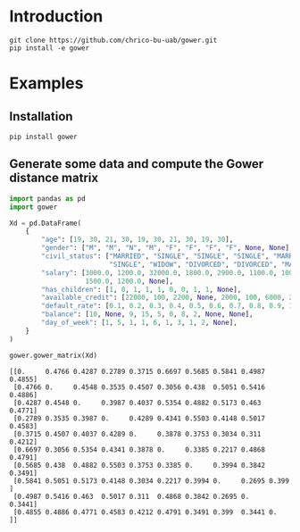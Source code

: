 # Introduction

```
git clone https://github.com/chrico-bu-uab/gower.git
pip install -e gower
```

# Examples

## Installation

```
pip install gower
```

## Generate some data and compute the Gower distance matrix

```python
import pandas as pd
import gower

Xd = pd.DataFrame(
    {
        "age": [19, 30, 21, 30, 19, 30, 21, 30, 19, 30],
        "gender": ["M", "M", "N", "M", "F", "F", "F", "F", None, None],
        "civil_status": ["MARRIED", "SINGLE", "SINGLE", "SINGLE", "MARRIED",
                         "SINGLE", "WIDOW", "DIVORCED", "DIVORCED", "MARRIED"],
        "salary": [3000.0, 1200.0, 32000.0, 1800.0, 2900.0, 1100.0, 10000.0,
                   1500.0, 1200.0, None],
        "has_children": [1, 0, 1, 1, 1, 0, 0, 1, 1, None],
        "available_credit": [22000, 100, 2200, None, 2000, 100, 6000, 2200, 0, None],
        "default_rate": [0.1, 0.2, 0.3, 0.4, 0.5, 0.6, 0.7, 0.8, 0.9, 1.0],
        "balance": [10, None, 9, 15, 5, 0, 8, 2, None, None],
        "day_of_week": [1, 5, 1, 1, 6, 1, 3, 1, 2, None],
    }
)

gower.gower_matrix(Xd)
```
    [[0.     0.4766 0.4287 0.2789 0.3715 0.6697 0.5685 0.5841 0.4987 0.4855]
     [0.4766 0.     0.4548 0.3535 0.4507 0.3056 0.438  0.5051 0.5416 0.4886]
     [0.4287 0.4548 0.     0.3987 0.4037 0.5354 0.4882 0.5173 0.463  0.4771]
     [0.2789 0.3535 0.3987 0.     0.4289 0.4341 0.5503 0.4148 0.5017 0.4583]
     [0.3715 0.4507 0.4037 0.4289 0.     0.3878 0.3753 0.3034 0.311  0.4212]
     [0.6697 0.3056 0.5354 0.4341 0.3878 0.     0.3385 0.2217 0.4868 0.4791]
     [0.5685 0.438  0.4882 0.5503 0.3753 0.3385 0.     0.3994 0.3842 0.3491]
     [0.5841 0.5051 0.5173 0.4148 0.3034 0.2217 0.3994 0.     0.2695 0.399 ]
     [0.4987 0.5416 0.463  0.5017 0.311  0.4868 0.3842 0.2695 0.     0.3441]
     [0.4855 0.4886 0.4771 0.4583 0.4212 0.4791 0.3491 0.399  0.3441 0.    ]]
